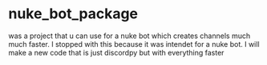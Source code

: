 # nuke_bot_package


was a project that u can use for a nuke bot which creates channels much much faster. I stopped with this because it was intendet for a nuke bot. I will make a new code that is just discordpy but with everything faster 
